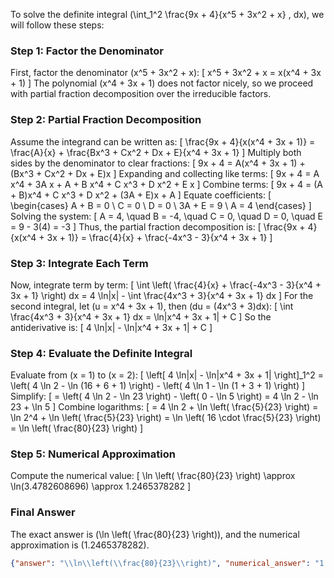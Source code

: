 To solve the definite integral \(\int_1^2 \frac{9x + 4}{x^5 + 3x^2 + x} \, dx\), we will follow these steps:

### Step 1: Factor the Denominator
First, factor the denominator \(x^5 + 3x^2 + x\):
\[
x^5 + 3x^2 + x = x(x^4 + 3x + 1)
\]
The polynomial \(x^4 + 3x + 1\) does not factor nicely, so we proceed with partial fraction decomposition over the irreducible factors.

### Step 2: Partial Fraction Decomposition
Assume the integrand can be written as:
\[
\frac{9x + 4}{x(x^4 + 3x + 1)} = \frac{A}{x} + \frac{Bx^3 + Cx^2 + Dx + E}{x^4 + 3x + 1}
\]
Multiply both sides by the denominator to clear fractions:
\[
9x + 4 = A(x^4 + 3x + 1) + (Bx^3 + Cx^2 + Dx + E)x
\]
Expanding and collecting like terms:
\[
9x + 4 = A x^4 + 3A x + A + B x^4 + C x^3 + D x^2 + E x
\]
Combine terms:
\[
9x + 4 = (A + B)x^4 + C x^3 + D x^2 + (3A + E)x + A
\]
Equate coefficients:
\[
\begin{cases}
A + B = 0 \\
C = 0 \\
D = 0 \\
3A + E = 9 \\
A = 4
\end{cases}
\]
Solving the system:
\[
A = 4, \quad B = -4, \quad C = 0, \quad D = 0, \quad E = 9 - 3(4) = -3
\]
Thus, the partial fraction decomposition is:
\[
\frac{9x + 4}{x(x^4 + 3x + 1)} = \frac{4}{x} + \frac{-4x^3 - 3}{x^4 + 3x + 1}
\]

### Step 3: Integrate Each Term
Now, integrate term by term:
\[
\int \left( \frac{4}{x} + \frac{-4x^3 - 3}{x^4 + 3x + 1} \right) dx = 4 \ln|x| - \int \frac{4x^3 + 3}{x^4 + 3x + 1} dx
\]
For the second integral, let \(u = x^4 + 3x + 1\), then \(du = (4x^3 + 3)dx\):
\[
\int \frac{4x^3 + 3}{x^4 + 3x + 1} dx = \ln|x^4 + 3x + 1| + C
\]
So the antiderivative is:
\[
4 \ln|x| - \ln|x^4 + 3x + 1| + C
\]

### Step 4: Evaluate the Definite Integral
Evaluate from \(x = 1\) to \(x = 2\):
\[
\left[ 4 \ln|x| - \ln|x^4 + 3x + 1| \right]_1^2 = \left( 4 \ln 2 - \ln (16 + 6 + 1) \right) - \left( 4 \ln 1 - \ln (1 + 3 + 1) \right)
\]
Simplify:
\[
= \left( 4 \ln 2 - \ln 23 \right) - \left( 0 - \ln 5 \right) = 4 \ln 2 - \ln 23 + \ln 5
\]
Combine logarithms:
\[
= 4 \ln 2 + \ln \left( \frac{5}{23} \right) = \ln 2^4 + \ln \left( \frac{5}{23} \right) = \ln \left( 16 \cdot \frac{5}{23} \right) = \ln \left( \frac{80}{23} \right)
\]

### Step 5: Numerical Approximation
Compute the numerical value:
\[
\ln \left( \frac{80}{23} \right) \approx \ln(3.4782608696) \approx 1.2465378282
\]

### Final Answer
The exact answer is \(\ln \left( \frac{80}{23} \right)\), and the numerical approximation is \(1.2465378282\).

```json
{"answer": "\\ln\\left(\\frac{80}{23}\\right)", "numerical_answer": "1.2465378282"}
```